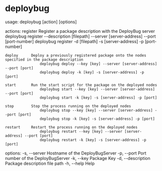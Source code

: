 deploybug
=========

usage: deploybug [action] [options]

actions:
    register    Register a package description with the DeployBug server
                    deploybug register --description [filepath] --server [server-address] --port [port-number]
                    deploybug register -d [filepath] -s [server-address] -p [port-number]

    deploy      Deploy a previously registered package onto the nodes specified in the package description
                    deploybug deploy --key [key] --server [server-address] --port [port]
                    deploybug deploy -k [key] -s [server-address] -p [port]

    start       Run the start script for the package on the deployed nodes
                    deploybug start --key [key] --server [server-address] --port [port]
                    deploybug start -k [key] -s [server-address] -p [port]

    stop        Stop the process running on the deployed nodes
                    deploybug stop --key [key] --server [server-address] --port [port]
                    deploybug stop -k [key] -s [server-address] -p [port]

    restart     Restart the process running on the deployed nodes
                    deploybug restart --key [key] --server [server-address] --port [port]
                    deploybug restart -k [key] -s [server-address] -p [port]

options:
    -s, --server        Hostname of the DeployBugServer
    -p, --port          Port number of the DeployBugServer
    -k, --key           Package Key
    -d, --description   Package description file path
    -h, --help          Help